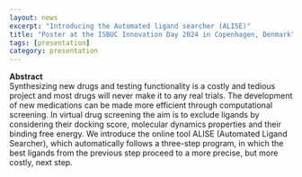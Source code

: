 ```yaml
---
layout: news
excerpt: "Introducing the Automated ligand searcher (ALISE)" 
title: "Poster at the ISBUC Innovation Day 2024 in Copenhagen, Denmark"
tags: [presentation]
category: presentation
---
```


<b>Abstract</b><br>
Synthesizing new drugs and testing functionality is a costly and tedious project and most drugs will never make it to any real trials. The development of new medications can be made more efficient through computational screening. In virtual drug screening the aim is to exclude ligands by considering their docking score, molecular dynamics properties and their binding free energy. We introduce the online tool ALISE (Automated Ligand Searcher), which automatically follows a three-step program, in which the best ligands from the previous step proceed to a more precise, but more costly, next step.
